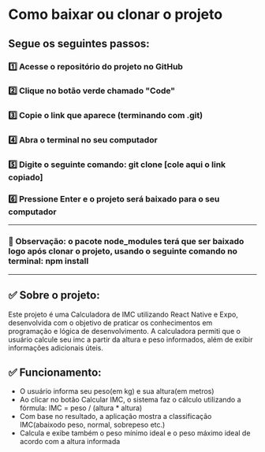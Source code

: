 # Como baixar ou clonar o projeto
## Segue os seguintes passos:

### 1️⃣ Acesse o repositório do projeto no GitHub

### 2️⃣ Clique no botão verde chamado "Code"

### 3️⃣ Copie o link que aparece (terminando com .git)

### 4️⃣ Abra o terminal no seu computador

### 5️⃣ Digite o seguinte comando: git clone [cole aqui o link copiado]

### 6️⃣ Pressione Enter e o projeto será baixado para o seu computador

---

### 🔴 Observação: o pacote node_modules terá que ser baixado logo após clonar o projeto, usando o seguinte comando no terminal: npm install

---

## ✅ Sobre o projeto:

Este projeto é uma Calculadora de IMC utilizando React Native e Expo, desenvolvida com o objetivo de praticar os conhecimentos em programação e lógica de desenvolvimento. A calculadora permiti que o usuário calcule seu imc a partir da altura e peso informados,
além de exibir informações adicionais úteis.

## ✅ Funcionamento:

- O usuário informa seu peso(em kg) e sua altura(em metros)
- Ao clicar no botão Calcular IMC, o sistema faz o cálculo utilizando a fórmula: IMC = peso / (altura * altura)
- Com base no resultado, a aplicação mostra a classificação IMC(abaixodo peso, normal, sobrepeso etc.)
- Calcula e exibe também o peso mínimo ideal e o peso máximo ideal de acordo com a altura informada



 
